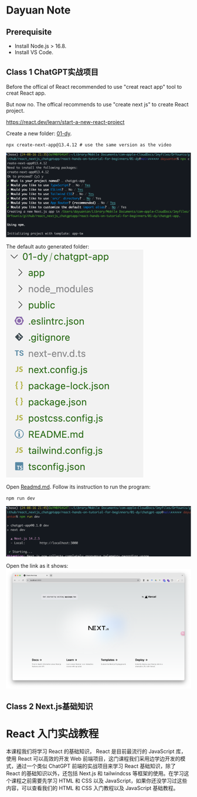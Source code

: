 # Dayuan Note

## Prerequisite
- Install Node.js > 16.8.
- Install VS Code.

## Class 1 ChatGPT实战项目

Before the offical of React recommended to use "creat react app" tool to creat React app.

But now no. The offical recommends to use "create next js" to create React project.

https://react.dev/learn/start-a-new-react-project

Create a new folder: [01-dy](01-dy).
```
npx create-next-app@13.4.12 # use the same version as the video
```

![](img/01-1.png)

The default auto generated folder:
![](img/01-2.png)


Open [Readmd.md](01-dy/chatgpt-app/README.md). Follow its instruction to run the program:   
```
npm run dev
```
![](img/01-3.png)

Open the link as it shows:
![](img/01-4.png)

## Class 2 Next.js基础知识



# React 入门实战教程

本课程我们将学习 React 的基础知识， React 是目前最流行的 JavaScript 库，使用 React 可以高效的开发 Web 前端项目，这门课程我们采用边学边开发的模式，通过一个类似 ChatGPT 前端的实战项目来学习 React 基础知识，除了 React 的基础知识以外，还包括 Next.js 和 tailwindcss 等框架的使用。在学习这个课程之前需要先学习 HTML 和 CSS 以及 JavaScript，如果你还没学习过这些内容，可以查看我们的 HTML 和 CSS 入门教程以及 JavaScript 基础教程。
